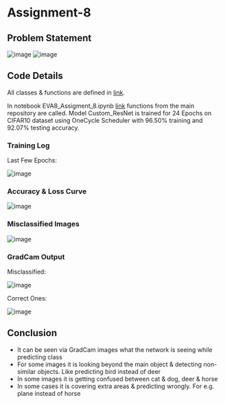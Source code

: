 # Assignment-8

## Problem Statement

![image](https://user-images.githubusercontent.com/120099863/219730140-cb7ad7a9-b949-435a-9eac-a76b06daa21e.png)
![image](https://user-images.githubusercontent.com/120099863/219730718-ef054212-68a8-4459-9509-ade96b9f07ed.png)

## Code Details

All classes & functions are defined in [link](https://github.com/MPGarg/main_repo). 

In notebook EVA8_Assigment_8.ipynb [link](EVA8_Assigment_8.ipynb) functions from the main repository are called. Model Custom_ResNet is trained for 24 Epochs on CIFAR10 dataset using OneCycle Scheduler with 96.50% training and 92.07% testing accuracy.

### Training Log

Last Few Epochs:

![image](https://user-images.githubusercontent.com/120099863/219732816-3474d8e7-3517-4aca-9246-ab4586c268bc.png)

### Accuracy & Loss Curve

![image](https://user-images.githubusercontent.com/120099863/219733104-0480ac9d-e151-4e73-83ed-50300d8d411c.png)

### Misclassified Images

![image](https://user-images.githubusercontent.com/120099863/219733446-4bbf9cb7-1439-475b-8721-ee7275c2d54e.png)

### GradCam Output

Misclassified:

![image](https://user-images.githubusercontent.com/120099863/219733768-e1908e4f-12ea-42c3-9bc2-c2ede5082258.png)

Correct Ones:

![image](https://user-images.githubusercontent.com/120099863/219734067-e6f2e678-5759-4915-a595-c5f6fc6cd879.png)

## Conclusion

* It can be seen via GradCam images what the network is seeing while predicting class
* For some images it is looking beyond the main object & detecting non-similar objects. Like predicting bird instead of deer
* In some images it is getting confused between cat & dog, deer & horse
* In some cases it is covering extra areas & predicting wrongly. For e.g. plane instead of horse

